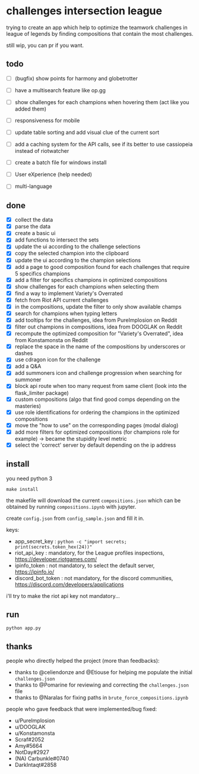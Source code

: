 # challenges intersection league

trying to create an app which help to optimize the teamwork challenges in league of legends by finding compositions that contain the most challenges.

still wip, you can pr if you want.

## todo
- [ ] (bugfix) show points for harmony and globetrotter
- [ ] have a multisearch feature like op.gg
- [ ] show challenges for each champions when hovering them (act like you added them)
- [ ] responsiveness for mobile
- [ ] update table sorting and add visual clue of the current sort
- [ ] add a caching system for the API calls, see if its better to use cassiopeia instead of riotwatcher
- [ ] create a batch file for windows install
- [ ] User eXperience (help needed)
- [ ] multi-language


## done
- [x] collect the data
- [x] parse the data
- [x] create a basic ui
- [x] add functions to intersect the sets
- [x] update the ui according to the challenge selections
- [x] copy the selected champion into the clipboard
- [x] update the ui according to the champion selections
- [x] add a page to good composition found for each challenges that require 5 specifics champions
- [x] add a filter for specifics champions in optimized compositions
- [x] show challenges for each champions when selecting them 
- [x] find a way to implement Variety's Overrated
- [x] fetch from Riot API current challenges
- [x] in the compositions, update the filter to only show available champs
- [x] search for champions when typing letters
- [x] add tooltips for the challenges, idea from PureImplosion on Reddit
- [x] filter out champions in compositions, idea from DOOGLAK on Reddit
- [x] recompute the optimized composition for "Variety's Overrated", idea from Konstamonsta on Reddit
- [x] replace the space in the name of the compositions by underscores or dashes
- [x] use cdragon icon for the challenge
- [x] add a Q&A
- [x] add summoners icon and challenge progression when searching for summoner
- [x] block api route when too many request from same client (look into the flask_limiter package)
- [x] custom compositions (algo that find good comps depending on the masteries)
- [x] use role identifications for ordering the champions in the optimized compositions
- [x] move the "how to use" on the corresponding pages (modal dialog)
- [x] add more filters for optimized compositions (for champions role for example) -> became the stupidity level metric
- [x] select the 'correct' server by default depending on the ip address

## install
you need python 3

```
make install
```

the makefile will download the current `compositions.json` which can be obtained by running `compositions.ipynb` with jupyter.

create `config.json` from `config_sample.json` and fill it in.

keys:
- app_secret_key : `python -c "import secrets; print(secrets.token_hex(24))"`
- riot_api_key : mandatory, for the League profiles inspections, https://developer.riotgames.com/
- ipinfo_token : not mandatory, to select the default server, https://ipinfo.io/
- discord_bot_token : not mandatory, for the discord communities, https://discord.com/developers/applications

i'll try to make the riot api key not mandatory...

## run
```
python app.py
```

## thanks

people who directly helped the project (more than feedbacks):

- thanks to @celiendonze and @Etiouse for helping me populate the initial `challenges.json`
- thanks to @Pomarine for reviewing and correcting the `challenges.json` file
- thanks to @Naralas for fixing paths in `brute_force_compositions.ipynb`

people who gave feedback that were implemented/bug fixed:

- u/PureImplosion
- u/DOOGLAK
- u/Konstamonsta
- Scraf#2052
- Amy#5664
- NotDay#2927
- (NA) Carbunkle#0740
- DarkIntaqt#2858
